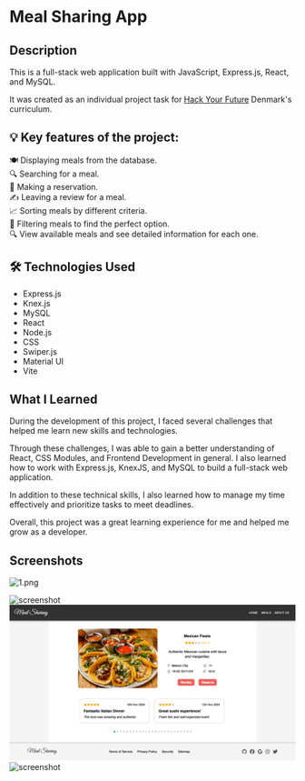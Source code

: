 # Meal Sharing App

## Description

This is a full-stack web application built with JavaScript, Express.js, React, and MySQL.

It was created as an individual project task for [Hack Your Future](https://github.com/HackYourFuture-CPH) Denmark's curriculum.

## 💡 Key features of the project:

🍽️ Displaying meals from the database. <br/>
🔍 Searching for a meal. <br/>
📅 Making a reservation. <br/>
✍️ Leaving a review for a meal. <br/>
📈 Sorting meals by different criteria. <br/>
🧹 Filtering meals to find the perfect option. <br/>
🔍 View available meals and see detailed information for each one. <br/>

## 🛠️ Technologies Used

-   Express.js
-   Knex.js
-   MySQL
-   React
-   Node.js
-   CSS
-   Swiper.js
-   Material UI
-   Vite

## What I Learned

<p>During the development of this project, I faced several challenges that helped me learn new skills and technologies.</p>

<p>Through these challenges, I was able to gain a better understanding of React, CSS Modules, and Frontend Development in general. I also learned how to work with Express.js, KnexJS, and MySQL to build a full-stack web application.</p>

<p>In addition to these technical skills, I also learned how to manage my time effectively and prioritize tasks to meet deadlines.</p>

<p>Overall, this project was a great learning experience for me and helped me grow as a developer.</p>

## Screenshots

![1.png](app/public/1.png)

[//]: # (<img src="app/public/1.png" alt="screenshot">)
<img src="app/public/2.png" alt="screenshot">
<img src="app/public/3.png" alt="screenshot">
<img src="app/public/4.png" alt="screenshot">